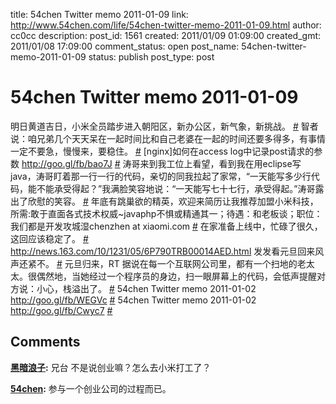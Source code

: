 title: 54chen Twitter memo 2011-01-09 
link: http://www.54chen.com/life/54chen-twitter-memo-2011-01-09.html
author: cc0cc
description: 
post_id: 1561
created: 2011/01/09 01:09:00
created_gmt: 2011/01/08 17:09:00
comment_status: open
post_name: 54chen-twitter-memo-2011-01-09
status: publish
post_type: post

# 54chen Twitter memo 2011-01-09 

明日黄道吉日，小米全员踏步进入朝阳区，新办公区，新气象，新挑战。 [#](http://twitter.com/54chen/statuses/23357767414718464) 智者说：咱兄弟几个天天呆在一起时间比和自己老婆在一起的时间还要多得多，有事情一定不要急，慢慢来，要稳住。 [#](http://twitter.com/54chen/statuses/23257688280408064) [nginx]如何在access log中记录post请求的参数 <http://goo.gl/fb/bao7J> [#](http://twitter.com/54chen/statuses/23042964687167489) 涛哥来到我工位上看望，看到我在用eclipse写java，涛哥盯着那一行一行的代码，亲切的同我拉起了家常，“一天能写多少行代码，能不能承受得起？”我满脸笑容地说：“一天能写七十七行，承受得起。”涛哥露出了欣慰的笑容。 [#](http://twitter.com/54chen/statuses/22994754543296512) 年底有跳巢欲的精英，欢迎来简历让我推荐加盟小米科技，所需:敢于直面各式技术权威~javaphp不惧或精通其一；待遇：和老板谈；职位：我们都是开发攻城湿chenzhen at xiaomi.com [#](http://twitter.com/54chen/statuses/22811577501614080) 在家准备上线中，忙碌了很久，这回应该稳定了。 [#](http://twitter.com/54chen/statuses/22671316716883968) <http://news.163.com/10/1231/05/6P790TRB00014AED.html> 发发看元旦回来风声还紧不。 [#](http://twitter.com/54chen/statuses/21931615156441089) 元旦归来，RT 据说在每一个互联网公司里，都有一个扫地的老太太。很偶然地，当她经过一个程序员的身边，扫一眼屏幕上的代码，会低声提醒对方说：小心，栈溢出了。 [#](http://twitter.com/54chen/statuses/21929295572111360) 54chen Twitter memo 2011-01-02 <http://goo.gl/fb/WEGVc> [#](http://twitter.com/54chen/statuses/21382981394374656) 54chen Twitter memo 2011-01-02 <http://goo.gl/fb/Cwyc7> [#](http://twitter.com/54chen/statuses/21382971621646336)

## Comments

**[黑暗浪子](#13322 "2011-01-13 19:16:13"):** 兄台 不是说创业嘛？怎么去小米打工了？

**[54chen](#13323 "2011-01-13 21:44:12"):** 参与一个创业公司的过程而已。

